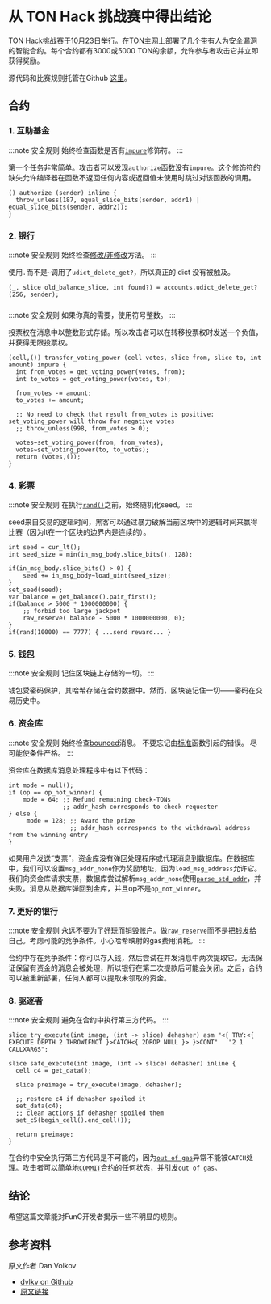 # 从 TON Hack 挑战赛中得出结论

TON Hack挑战赛于10月23日举行。在TON主网上部署了几个带有人为安全漏洞的智能合约。每个合约都有3000或5000 TON的余额，允许参与者攻击它并立即获得奖励。

源代码和比赛规则托管在Github [这里](https://github.com/ton-blockchain/hack-challenge-1)。

## 合约

### 1. 互助基金

:::note 安全规则
始终检查函数是否有[`impure`](/develop/func/functions#impure-specifier)修饰符。
:::

第一个任务非常简单。攻击者可以发现`authorize`函数没有`impure`。这个修饰符的缺失允许编译器在函数不返回任何内容或返回值未使用时跳过对该函数的调用。

```func
() authorize (sender) inline {
  throw_unless(187, equal_slice_bits(sender, addr1) | equal_slice_bits(sender, addr2));
}
```

### 2. 银行

:::note 安全规则
始终检查[修改/非修改](/develop/func/statements#methods-calls)方法。
:::

使用`.`而不是`~`调用了`udict_delete_get?`，所以真正的 dict 没有被触及。

```func
(_, slice old_balance_slice, int found?) = accounts.udict_delete_get?(256, sender);
```

###

:::note 安全规则
如果你真的需要，使用符号整数。
:::

投票权在消息中以整数形式存储。所以攻击者可以在转移投票权时发送一个负值，并获得无限投票权。

```func
(cell,()) transfer_voting_power (cell votes, slice from, slice to, int amount) impure {
  int from_votes = get_voting_power(votes, from);
  int to_votes = get_voting_power(votes, to);

  from_votes -= amount;
  to_votes += amount;

  ;; No need to check that result from_votes is positive: set_voting_power will throw for negative votes
  ;; throw_unless(998, from_votes > 0);

  votes~set_voting_power(from, from_votes);
  votes~set_voting_power(to, to_votes);
  return (votes,());
}
```

### 4. 彩票

:::note 安全规则
在执行[`rand()`](/develop/func/stdlib#rand)之前，始终随机化seed。
:::

seed来自交易的逻辑时间，黑客可以通过暴力破解当前区块中的逻辑时间来赢得比赛（因为lt在一个区块的边界内是连续的）。

```func
int seed = cur_lt();
int seed_size = min(in_msg_body.slice_bits(), 128);

if(in_msg_body.slice_bits() > 0) {
    seed += in_msg_body~load_uint(seed_size);
}
set_seed(seed);
var balance = get_balance().pair_first();
if(balance > 5000 * 1000000000) {
    ;; forbid too large jackpot
    raw_reserve( balance - 5000 * 1000000000, 0);
}
if(rand(10000) == 7777) { ...send reward... }
```

### 5. 钱包

:::note 安全规则
记住区块链上存储的一切。
:::

钱包受密码保护，其哈希存储在合约数据中。然而，区块链记住一切——密码在交易历史中。

### 6. 资金库

:::note 安全规则
始终检查[bounced](/develop/smart-contracts/guidelines/non-bouncable-messages)消息。
不要忘记由[标准](/develop/func/stdlib/)函数引起的错误。
尽可能使条件严格。
:::

资金库在数据库消息处理程序中有以下代码：

```func
int mode = null();
if (op == op_not_winner) {
    mode = 64; ;; Refund remaining check-TONs
               ;; addr_hash corresponds to check requester
} else {
     mode = 128; ;; Award the prize
                 ;; addr_hash corresponds to the withdrawal address from the winning entry
}
```

如果用户发送“支票”，资金库没有弹回处理程序或代理消息到数据库。在数据库中，我们可以设置`msg_addr_none`作为奖励地址，因为`load_msg_address`允许它。我们向资金库请求支票，数据库尝试解析`msg_addr_none`使用[`parse_std_addr`](/develop/func/stdlib#parse_std_addr)，并失败。消息从数据库弹回到金库，并且op不是`op_not_winner`。

### 7. 更好的银行

:::note 安全规则
永远不要为了好玩而销毁账户。做[`raw_reserve`](/develop/func/stdlib#raw_reserve)而不是把钱发给自己。考虑可能的竞争条件。小心哈希映射的gas费用消耗。
:::

合约中存在竞争条件：你可以存入钱，然后尝试在并发消息中两次提取它。无法保证保留有资金的消息会被处理，所以银行在第二次提款后可能会关闭。之后，合约可以被重新部署，任何人都可以提取未领取的资金。

### 8. 驱逐者

:::note 安全规则
避免在合约中执行第三方代码。
:::

```func
slice try_execute(int image, (int -> slice) dehasher) asm "<{ TRY:<{ EXECUTE DEPTH 2 THROWIFNOT }>CATCH<{ 2DROP NULL }> }>CONT"   "2 1 CALLXARGS";

slice safe_execute(int image, (int -> slice) dehasher) inline {
  cell c4 = get_data();

  slice preimage = try_execute(image, dehasher);

  ;; restore c4 if dehasher spoiled it
  set_data(c4);
  ;; clean actions if dehasher spoiled them
  set_c5(begin_cell().end_cell());

  return preimage;
}
```

在合约中安全执行第三方代码是不可能的，因为[`out of gas`](/learn/tvm-instructions/tvm-exit-codes#standard-exit-codes)异常不能被`CATCH`处理。攻击者可以简单地[`COMMIT`](/learn/tvm-instructions/instructions#11-application-specific-primitives)合约的任何状态，并引发`out of gas`。

## 结论

希望这篇文章能对FunC开发者揭示一些不明显的规则。

## 参考资料

原文作者 Dan Volkov

- [dvlkv on Github](https://github.com/dvlkv)
- [原文链接](https://dev.to/dvlkv/drawing-conclusions-from-ton-hack-challenge-1aep)
